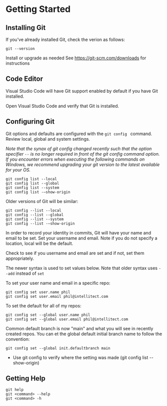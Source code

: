 # Getting Started

## Installing Git

If you've already installed Git, check the verion as follows:

```
git --version
```

Install or upgrade as needed
See https://git-scm.com/downloads for instructions

## Code Editor

Visual Studio Code will have Git support enabled by default if you have Git installed.

Open Visual Studio Code and verify that Git is installed.

## Configuring Git

Git options and defaults are configured with the ```git config ``` command. Review local, global and system settings. 

<i>Note that the synax of git config changed recently such that the option specifier ```--``` is no longer required in front of the git config command option. If you encounter errors when executing the following commands on Windows, we recommend upgrading your git version to the latest available for your OS.
</i>

```
git config list --local
git config list --global
git config list --system
git config list -–show-origin
```
Older versions of Git will be similar:
```
git config --list --local
git config --list --global
git config --list --system
git config --list -–show-origin
```

In order to record your identity in commits, Git will have your name and email to be set. Set your username and email.
Note if you do not specify a location, local will be the default.

Check to see if you username and email are set and if not, set them appropriately.

The newer syntax is used to set values below. Note that older syntax uses ```--add``` instead of ```set```

To set your user name and email in a specific repo:
```
git config set user.name phil
git config set user.email phil@intellitect.com
```

To set the default for all of my repos:
```
git config set --global user.name phil
git config set --global user.email phil@intellitect.com
```

Common default branch is now "main" and what you will see in recently created repos.
You can et the global default initial branch name to follow the convention:
```
git config set --global init.defaultbranch main
```
* Use git config to verify where the setting was made (git config list --show-origin)

## Getting Help

```
git help
git <command> --help 
git <command> -h
```




